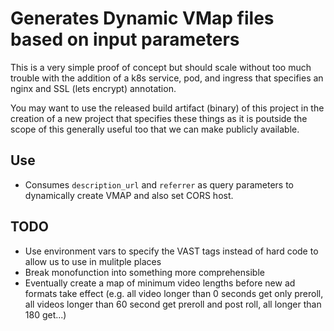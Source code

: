 # Generates Dynamic VMap files based on input parameters
This is a very simple proof of concept but should scale without too much trouble with the addition of a k8s service, pod, and ingress that specifies an nginx and SSL (lets encrypt) annotation. 

You may want to use the released build artifact (binary) of this project in the creation of a new project that specifies these things as it is poutside the scope of this generally useful too that we can make publicly available.   

## Use
* Consumes `description_url` and `referrer` as query parameters to dynamically create VMAP and also set CORS host.

## TODO
* Use environment vars to specify the VAST tags instead of hard code to allow us to use in mulitple places
* Break monofunction into something more comprehensible
* Eventually create a map of minimum video lengths before new ad formats take effect (e.g. all video longer than 0 seconds get only preroll, all videos longer than 60 second get preroll and post roll, all longer than 180 get...)
